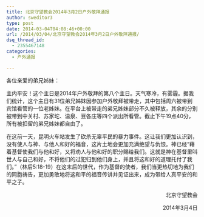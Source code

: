 ```yaml
---
title: 北京守望教会2014年3月2日户外敬拜通报
author: sweditor3
type: post
date: 2014-03-04T04:08:46+00:00
url: /2014/03/04/北京守望教会2014年3月2日户外敬拜通报/
dsq_thread_id:
  - 2355467148
categories:
  - 户外通报

---
```

各位亲爱的弟兄姊妹：

主内平安！这个主日是2014年户外敬拜的第八个主日。天气寒冷，有雾霾。据我们统计，这个主日有31位弟兄姊妹因参加户外敬拜被带走，其中包括周六被带到宾馆看管的一位老姊妹。在平台上被带走的弟兄姊妹部分不久被释放，其余的分别被带到中关村、苏家坨、温泉、豆各庄等四个派出所看管。截止下午19点40分，所有被扣留的弟兄姊妹都自由了。

在这前一天，昆明火车站发生了砍杀无辜平民的暴力事件。这让我们更加认识到，没有使人与神、与他人和好的福音，这片土地会更加充满绝望与仇恨。神已经“藉着基督使我们与他和好，又将劝人与他和好的职分赐给我们。这就是神在基督里叫世人与自己和好，不将他们的过犯归到他们身上，并且将这和好的道理托付了我们。”（林后5:18-19）在这末后的世代，作为基督的使者，我们当更热切地为我们的同胞祷告，更加勇敢地将这和平的福音传讲并见证出来，成为带给人真平安的和平之子。

<p style="text-align: right;">
  北京守望教会
</p>

<p style="text-align: right;">
  2014年3月4日
</p>